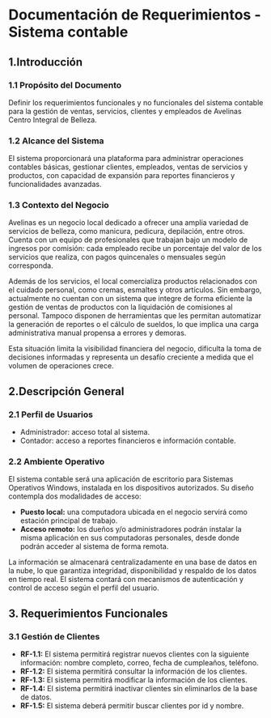 # Documentación de Requerimientos - Sistema contable

## 1.Introducción

### 1.1 Propósito del Documento

Definir los requerimientos funcionales y no funcionales del sistema contable para la gestión de ventas, servicios, clientes y empleados de Avelinas Centro Integral de Belleza.

### 1.2 Alcance del Sistema

El sistema proporcionará una plataforma para administrar operaciones contables básicas, gestionar clientes, empleados, ventas de servicios y productos, con capacidad de expansión para reportes financieros y funcionalidades avanzadas.

### 1.3 Contexto del Negocio

Avelinas es un negocio local dedicado a ofrecer una amplia variedad de servicios de belleza, como manicura, pedicura, depilación, entre otros. Cuenta con un equipo de profesionales que trabajan bajo un modelo de ingresos por comisión: cada empleado recibe un porcentaje del valor de los servicios que realiza, con pagos quincenales o mensuales según corresponda.

Además de los servicios, el local comercializa productos relacionados con el cuidado personal, como cremas, esmaltes y otros artículos. Sin embargo, actualmente no cuentan con un sistema que integre de forma eficiente la gestión de ventas de productos con la liquidación de comisiones al personal. Tampoco disponen de herramientas que les permitan automatizar la generación de reportes o el cálculo de sueldos, lo que implica una carga administrativa manual propensa a errores y demoras.

Esta situación limita la visibilidad financiera del negocio, dificulta la toma de decisiones informadas y representa un desafío creciente a medida que el volumen de operaciones crece.

## 2.Descripción General

### 2.1 Perfil de Usuarios

- Administrador: acceso total al sistema.
- Contador: acceso a reportes financieros e información contable.

### 2.2 Ambiente Operativo

El sistema contable será una aplicación de escritorio para Sistemas Operativos Windows, instalada en los dispositivos autorizados. Su diseño contempla dos modalidades de acceso:

- **Puesto local:** una computadora ubicada en el negocio servirá como estación principal de trabajo.
- **Acceso remoto:** los dueños y/o administradores podrán instalar la misma aplicación en sus computadoras personales, desde donde podrán acceder al sistema de forma remota.

La información se almacenará centralizadamente en una base de datos en la nube, lo que garantiza integridad, disponibilidad y respaldo de los datos en tiempo real. El sistema contará con mecanismos de autenticación y control de acceso según el perfil del usuario.

## 3. Requerimientos Funcionales

### 3.1 Gestión de Clientes

- **RF-1.1:** El sistema permitirá registrar nuevos clientes con la siguiente información: nombre completo, correo, fecha de cumpleaños, teléfono.
- **RF-1.2:** El sistema permitirá consultar la información de los clientes.
- **RF-1.3:** El sistema permitirá modificar la información de los clientes.
- **RF-1.4:** El sistema permitirá inactivar clientes sin eliminarlos de la base de datos.
- **RF-1.5:** El sistema deberá permitir buscar clientes por id y nombre.
